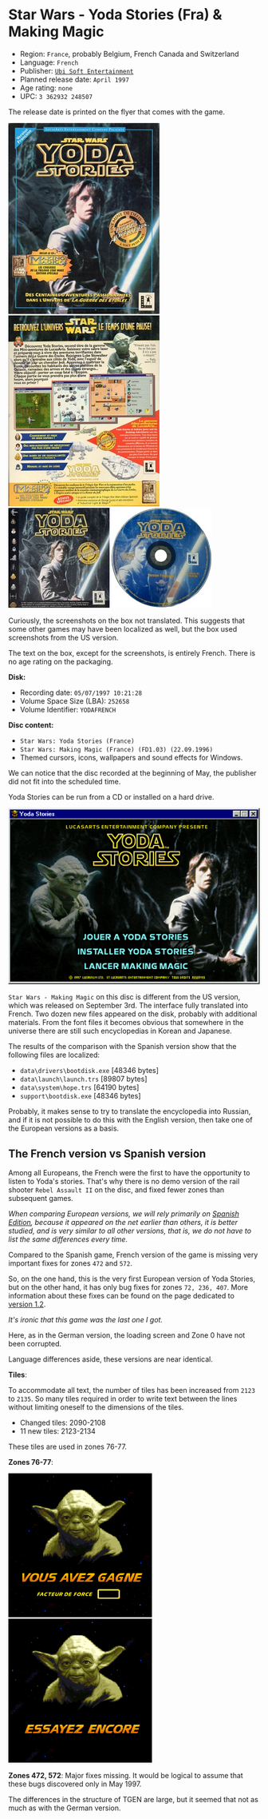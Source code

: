 Star Wars - Yoda Stories (Fra) & Making Magic
=============================================

* Region: `France`, probably Belgium, French Canada and Switzerland
* Language: `French`
* Publisher: [`Ubi Soft Entertainment`](http://web.archive.org/web/19971010184138/http://www.ubisoft.fr/)
* Planned release date: `April 1997`
* Age rating: `none`
* UPC: `3 362932 248507`

The release date is printed on the flyer that comes with the game.

[![](images/cover/thumb/yoda-stories-france-box-front.jpg)](images/cover/yoda-stories-france-box-front.jpg)
[![](images/cover/thumb/yoda-stories-france-box-back.jpg)](images/cover/yoda-stories-france-box-back.jpg)
[![](images/cover/thumb/yoda-stories-france-jewel-case-front.jpg)](images/cover/yoda-stories-france-jewel-case-front.jpg)
[![](images/cover/thumb/yoda-stories-france-disk-front.jpg)](images/cover/yoda-stories-france-disk-front.jpg)

Curiously, the screenshots on the box not translated.
This suggests that some other games may have been localized as well,
but the box used screenshots from the US version.

The text on the box, except for the screenshots, is entirely French. There is no age rating on the packaging.

**Disk:**

* Recording date: `05/07/1997 10:21:28`
* Volume Space Size (LBA): `252658`
* Volume Identifier: `YODAFRENCH`

**Disc content:**

* `Star Wars: Yoda Stories (France)`
* `Star Wars: Making Magic (France) (FD1.03) (22.09.1996)`
* Themed cursors, icons, wallpapers and sound effects for Windows.

We can notice that the disc recorded at the beginning of May, the publisher did not fit into the scheduled time.

Yoda Stories can be run from a CD or installed on a hard drive.

![](images/setup/france.png)

`Star Wars - Making Magic` on this disc is different from the US version, which was released on September 3rd.
The interface fully translated into French. Two dozen new files appeared on the disk,
probably with additional materials. From the font files it becomes obvious
that somewhere in the universe there are still such encyclopedias in Korean and Japanese.

The results of the comparison with the Spanish version show that the following files are localized:

* `data\drivers\bootdisk.exe` [48346 bytes]
* `data\launch\launch.trs` [89807 bytes]
* `data\system\hope.trs` [64190 bytes]
* `support\bootdisk.exe` [48346 bytes]

Probably, it makes sense to try to translate the encyclopedia into Russian, and if it is not possible to do this with the English version, 
then take one of the European versions as a basis.


The French version vs Spanish version
-------------------------------------

Among all Europeans, the French were the first to have the opportunity to listen to Yoda's stories.
That's why there is no demo version of the rail shooter `Rebel Assault II` on the disc,
and fixed fewer zones than subsequent games.

_When comparing European versions, we will rely primarily on
[Spanish Edition](spain.md),
because it appeared on the net earlier than others, it is better studied,
and is very similar to all other versions, that is, we do not have to list the same differences every time._

Compared to the Spanish game,
French version of the game is missing very important fixes for zones `472` and `572`.

So, on the one hand, this is the very first European version of Yoda Stories,
but on the other hand, it has only bug fixes for zones `72, 236, 407`.
More information about these fixes can be found on the page dedicated to [version 1.2](usa-12.md).

_It's ironic that this game was the last one I got._

Here, as in the German version, the loading screen and Zone 0 have not been corrupted.

Language differences aside, these versions are near identical.

**Tiles**:

To accommodate all text, the number of tiles has been increased from `2123` to `2135`.
So many tiles required in order to write text between the lines without limiting oneself to the dimensions of the tiles.

* Changed tiles: 2090-2108
* 11 new tiles: 2123-2134

These tiles are used in zones 76-77.

**Zones 76-77**:

![](images/zones/076fr.png) ![](images/zones/077fr.png)

**Zones 472, 572**: Major fixes missing.
It would be logical to assume that these bugs discovered only in May 1997.

The differences in the structure of TGEN are large, 
but it seemed that not as much as with the German version.
